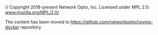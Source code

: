 // Copyright 2018-present Network Optix, Inc. Licensed under MPL 2.0: www.mozilla.org/MPL/2.0/ 

The content has been moved to https://github.com/networkoptix/nxvms-docker repository.
